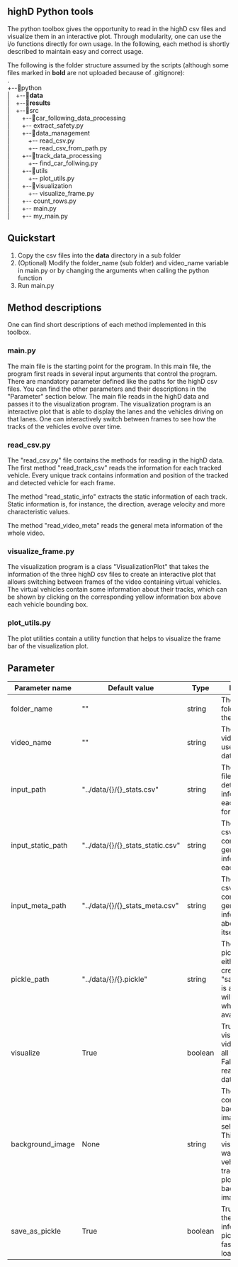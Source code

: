 ## highD Python tools
The python toolbox gives the opportunity to read in the highD csv files and visualize them in an interactive 
plot. Through modularity, one can use the i/o functions directly for own usage. In the following, 
each method is shortly described to maintain easy and correct usage.

The following is the folder structure assumed by the scripts (although some files marked in **bold** are not uploaded because of .gitignore):\
.\
+--:file_folder:python\
|&emsp;+--:file_folder:**data**\
|&emsp;+--:file_folder:**results**\
|&emsp;+--:file_folder:src\
|&emsp;&emsp;+--:file_folder:car_following_data_processing\
|&emsp;&emsp;+-- extract_safety.py\
|&emsp;&emsp;+--:file_folder:data_management\
|&emsp;&emsp;&emsp;+-- read_csv.py\
|&emsp;&emsp;&emsp;+-- read_csv_from_path.py\
|&emsp;&emsp;+--:file_folder:track_data_processing\
|&emsp;&emsp;&emsp;+-- find_car_follwing.py\
|&emsp;&emsp;+--:file_folder:utils\
|&emsp;&emsp;&emsp;+-- plot_utils.py\
|&emsp;&emsp;+--:file_folder:visualization\
|&emsp;&emsp;&emsp;+-- visualize_frame.py\
|&emsp;&emsp;+-- count_rows.py\
|&emsp;&emsp;+-- main.py\
|&emsp;&emsp;+-- my_main.py

## Quickstart
1) Copy the csv files into the **data** directory in a sub folder 
3) (Optional) Modify the folder_name (sub folder) and video_name variable in main.py or by changing 
the arguments when calling the python function
4) Run main.py

## Method descriptions
One can find short descriptions of each method implemented in this toolbox. 
### main.py
The main file is the starting point for the program. In this main file, the program first reads in 
several input arguments that control the program. There are mandatory parameter defined like the paths for the 
highD csv files. You can find the other parameters and their descriptions in the "Parameter" section below. The main file
reads in the highD data and passes it to the visualization program. The visualization program is an interactive plot that
is able to display the lanes and the vehicles driving on that lanes. One can interactively switch between frames to see 
how the tracks of the vehicles evolve over time. 
### read_csv.py
The "read_csv.py" file contains the methods for reading in the highD data. The first method "read_track_csv"
reads the information for each tracked vehicle. Every unique track contains information and position of the 
tracked and detected vehicle for each frame. 

The method "read_static_info" extracts the static information of each track. Static information is, for instance, the
direction, average velocity and more characteristic values. 

The method "read_video_meta" reads the general meta information of the whole video. 

### visualize_frame.py
The visualization program is a class "VisualizationPlot" that takes the information of the three highD csv files to create
an interactive plot that allows switching between frames of the video containing virtual vehicles. The virtual vehicles 
contain some information about their tracks, which can be shown by clicking on the corresponding yellow information box 
above each vehicle bounding box. 

### plot_utils.py
The plot utilities contain a utility function that helps to visualize the frame bar of the visualization plot.

## Parameter
Parameter name | Default value | Type | Description
 ---| ---| ---| ---
 folder_name | "" | string | The name of the folder in which the csv files lie.
 video_name | "" | string | The name of the video, which is used for the data paths.
 input_path | "../data/{}/{}_stats.csv" | string | The tracks csv file containing detailed information at each time step for each track.
 input_static_path | "../data/{}/{}_stats_static.csv" | string | The static tracks csv file containing the general information for each track.
 input_meta_path | "../data/{}/{}_stats_meta.csv" | string | The video meta csv file containing general information about the video itself.
 pickle_path | "../data/{}/{}.pickle" | string | The path to the pickle file that either will be created when "save_as_pickle" is activated or will be read when already available.
 visualize | True | boolean | True for visualizing the video including all tracks and False for just reading in the data.
 background_image | None | string | The path to the corresponding background image of the selected video. This triggers the visualization in a way that the vehicles and its tracks are plotted on this background image
 save_as_pickle | True | boolean | True for saving the read in information in a pickle file for faster future loading.

